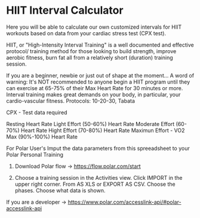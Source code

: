 # HIIT Interval Calculator
Here you will be able to calculate our own customized intervals for HIIT workouts based on data from your cardiac stress test (CPX test).

HIIT, or "High-Intensity Interval Training" is a well documented and effective protocol/ training method for those looking to build strength, improve aerobic fitness, burn fat all from a relatively short (duration) training session.

If you are a beginner, newbie or just out of shape at the moment... A word of warning:
It's NOT recommended to anyone begin a HIIT program until they can exercise at 65-75% of their Max Heart Rate for 30 minutes or more. Interval training makes great demands on your body, in particular, your cardio-vascular fitness.
Protocols: 10-20-30, Tabata


CPX - Test data required

Resting Heart Rate 
Light Effort (50-60%) Heart Rate 
Moderate Effort (60-70%) Heart Rate 
Hight Effort (70-80%) Heart Rate 
Maximun Effort - VO2 Max (90%-100%) Heart Rate 

For Polar User's
Imput the data parameters from this spreeadsheet to your Polar Personal Training

1) Download Polar flow -> https://flow.polar.com/start

2) Choose a training session in the Activities view.
Click IMPORT in the upper right corner.
From AS XLS or EXPORT AS CSV.
Choose the phases.
Choose what data is shown.




If you are a developer -> https://www.polar.com/accesslink-api/#polar-accesslink-api
